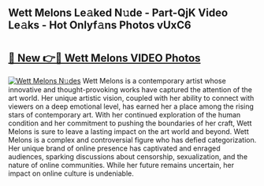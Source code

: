 ## Wett Melons Le𝚊ked N𝚞de - Part-QjK Video Le𝚊ks - Hot Onlyf𝚊ns Photos vUxC6

# <h2><a href="http://ab63021.deff.icu/?id=Wett+Melons">🔗 New 👉🔴 Wett Melons VIDEO Photos</a></h2>

[![Wett Melons N𝚞des](https://i.imgur.com/rIISA9y.gif)](http://ab63021.deff.icu/?id=Wett+Melons)
Wett Melons is a contemporary artist whose innovative and thought-provoking works have captured the attention of the art world. Her unique artistic vision, coupled with her ability to connect with viewers on a deep emotional level, has earned her a place among the rising stars of contemporary art. With her continued exploration of the human condition and her commitment to pushing the boundaries of her craft, Wett Melons is sure to leave a lasting impact on the art world and beyond. Wett Melons is a complex and controversial figure who has defied categorization. Her unique brand of online presence has captivated and enraged audiences, sparking discussions about censorship, sexualization, and the nature of online communities. While her future remains uncertain, her impact on online culture is undeniable.
